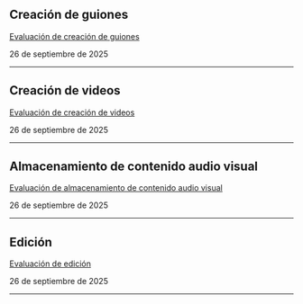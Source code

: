 ## Creación de guiones

[Evaluación de creación de guiones](KPIs%20de%20videos%20y%20redes%20sociales%2026cef3cec24180bbaf8cd5210f0c229e/Evaluaci%C3%B3n%20de%20creaci%C3%B3n%20de%20guiones%2026cef3cec2418067943cc4092bd4bb35.md)

26 de septiembre de 2025 

---

## Creación de videos

[Evaluación de creación de videos](KPIs%20de%20videos%20y%20redes%20sociales%2026cef3cec24180bbaf8cd5210f0c229e/Evaluaci%C3%B3n%20de%20creaci%C3%B3n%20de%20videos%2026cef3cec24180398994f4ac1a4b66ab.md)

26 de septiembre de 2025 

---

## Almacenamiento de contenido audio visual

[Evaluación de almacenamiento de contenido audio visual](KPIs%20de%20videos%20y%20redes%20sociales%2026cef3cec24180bbaf8cd5210f0c229e/Evaluaci%C3%B3n%20de%20almacenamiento%20de%20contenido%20audio%20vi%2026cef3cec2418084887beb152649d0f7.md)

26 de septiembre de 2025 

---

## Edición

[Evaluación de edición](KPIs%20de%20videos%20y%20redes%20sociales%2026cef3cec24180bbaf8cd5210f0c229e/Evaluaci%C3%B3n%20de%20edici%C3%B3n%2026cef3cec241800c88abccfee32c388c.md)

26 de septiembre de 2025 

---